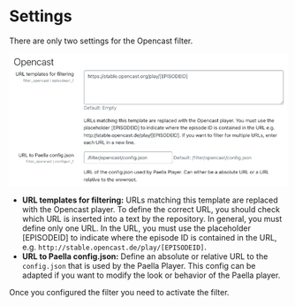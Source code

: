# Settings
There are only two settings for the Opencast filter.

![Filter opencast configuration](../img/filter_config.png)

* **URL templates for filtering:** URLs matching this template are replaced with the Opencast player. 
To define the correct URL, you should check which URL is inserted into a text by the repository. In general, you must define only one URL. In the URL, you must use the placeholder \[EPISODEID] to indicate where the episode ID is contained in the URL, e.g. `http://stable.opencast.de/play/[EPISODEID]`.
* **URL to Paella config.json:** Define an absolute or relative URL to the `config.json` that is used by the Paella Player. This config can be adapted if you want to modify the look or behavior of the Paella player.

Once you configured the filter you need to activate the filter.